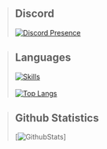 > ## Discord
> [![Discord Presence](https://lanyard.cnrad.dev/api/451882867065356291?theme=light)](https://discord.com/users/451882867065356291)

> ##  Languages
> [![Skills](https://skillicons.dev/icons?i=html,css,js,ts,react,nodejs,mysql,git,jquery,vscode,md&theme=dark)](https://github.com/OGSilenced)
> <br></br>
> [![Top Langs](https://github-readme-stats.vercel.app/api/top-langs/?username=OGSilenced&layout=compact&theme=transparent)](https://github.com/OGSilenced/github-readme-stats)

> ## Github Statistics
> [![GithubStats](https://github-readme-stats.vercel.app/api?username=ogsilenced&show_icons=true&theme=github_dark)]
